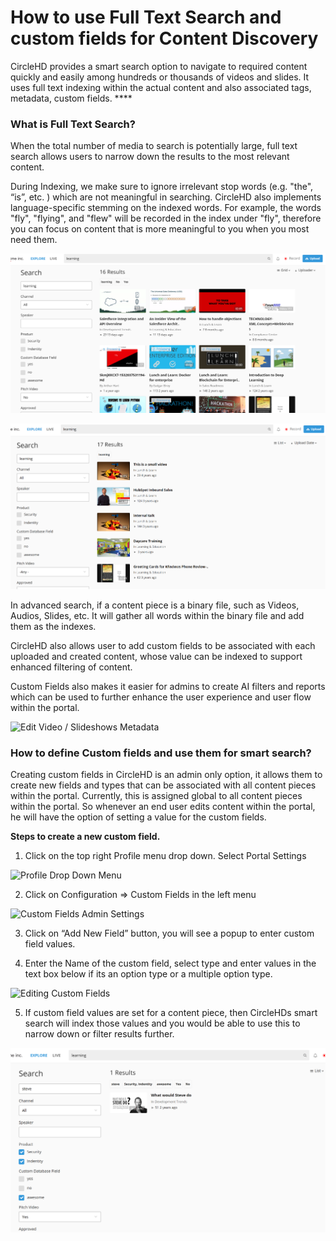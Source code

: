 # How to use Full Text Search and custom fields for Content Discovery

CircleHD provides a smart search option to navigate to required content quickly and easily among hundreds or thousands of videos and slides. It uses full text indexing within the actual content and also associated tags, metadata, custom fields. ****

### **What is Full Text Search?**

When the total number of media to search is potentially large, full text search allows users to narrow down the results to the most relevant content. 

During Indexing, we make sure to ignore irrelevant stop words \(e.g. "the", “is”, etc. \) which are not meaningful in searching. CircleHD also implements language-specific stemming on the indexed words. For example, the words "fly", "flying", and "flew" will be recorded in the index under "fly", therefore you can focus on content that is more meaningful to you when you most need them.

![Grid View for Search Results](../.gitbook/assets/image.png)

![List View for Search Results](../.gitbook/assets/image%20%283%29.png)

In advanced search, if a content piece is a binary file, such as Videos, Audios, Slides, etc. It will gather all words within the binary file and add them as the indexes. 

CircleHD also allows user to add custom fields to be associated with each uploaded and created content, whose value can be indexed to support enhanced filtering of content. 

Custom Fields also makes it easier for admins to create AI filters and reports which can be used to further enhance the user experience and user flow within the portal.

![Edit Video / Slideshows Metadata](https://lh3.googleusercontent.com/fR83Cg4_t_iM7LpkN-xhhp7qwZr_LQbgSRWMyidy4ckDPaYF9F6vRR5cuV1IdLoFxeVzdu1xYW6_ySj8hz2isCHLuswTaMa5w4XF3D0Vgb0YaMgPc_707AscocN12yTQ2nhzW0u2)

### **How to define Custom fields and use them for smart search?**

Creating custom fields in CircleHD is an admin only option, it allows them to create new fields and types that can be associated with all content pieces within the portal. Currently, this is assigned global to all content pieces within the portal. So whenever an end user edits content within the portal, he will have the option of setting a value for the custom fields.  
  
**Steps to create a new custom field.**

1. Click on the top right Profile menu drop down. Select Portal Settings

![Profile Drop Down Menu](https://lh3.googleusercontent.com/kSFzgxj1bm60RbkQLpR8yCTBANXQQtZP7TlR4RBi_aPd9Vv_4E2E2l4rSHD4d931ZbESw6-kWgflfSuUQyvNcN8vVvQeLPYu9PxUyTMSXfkYTntBLEJq1OAo_AMcznnbRm_DlhLO)

2. Click on Configuration =&gt; Custom Fields in the left menu

![Custom Fields Admin Settings](https://lh4.googleusercontent.com/VWrGzGlYnWLV_v0QD3YNPn-JwHF_uR7FXxaNh-sQ17gpDc86FaSq90nk_ZQiaBv5fUTN6ddoJ2eNkNeT7d0RrTkXvzIf-mqs7Fy5vWKCiVS_td3oP8SkUlyNZsCZDrBsQTuY8IXe)

3. Click on “Add New Field” button, you will see a popup to enter custom field values. 

4. Enter the Name of the custom field, select type and enter values in the text box below if its an option type or a multiple option type.

![Editing Custom Fields](https://lh3.googleusercontent.com/c45CpnDy9E031-voyLFvmiTMPxV7rCqBcIe2bN7D0iLLUwS5YwT9koEtajqTjkvFi3wcqtszAQ67D2p0NTnJeb6u0XovINWUTUyMv0cMmSbO-uW4_5WRT7s3Dijh4zQC2UF5xOxn)

5. If custom field values are set for a content piece, then CircleHDs smart search will index those values and you would be able to use this to narrow down or filter results further.

![Using Custom Fields to filter Search Results](../.gitbook/assets/image%20%285%29.png)


